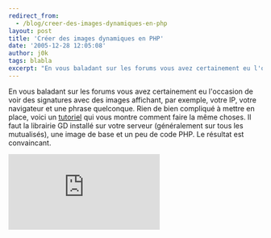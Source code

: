 ```yaml
---
redirect_from:
  - /blog/creer-des-images-dynamiques-en-php
layout: post
title: 'Créer des images dynamiques en PHP'
date: '2005-12-28 12:05:08'
author: j0k
tags: blabla
excerpt: "En vous baladant sur les forums vous avez certainement eu l'occasion de voir des signatures avec des images affichant, par exemple, votre IP, votre navigateur et une phrase quelconque. Rien de bien compliqué à mettre en place, voici un [tutoriel](http://www.icemelon.com/tutorials/9/Dynamic_Images.htm) qui vous montre comment faire la même choses.     \nIl      …"
---
```


En vous baladant sur les forums vous avez certainement eu l'occasion de voir des signatures avec des images affichant, par exemple, votre IP, votre navigateur et une phrase quelconque. Rien de bien compliqué à mettre en place, voici un [tutoriel](http://www.icemelon.com/tutorials/9/Dynamic_Images.htm) qui vous montre comment faire la même choses.
Il faut la librairie GD installé sur votre serveur (généralement sur tous les mutualisés), une image de base et un peu de code PHP.   Le résultat est convaincant.

 ![image](https://www.icemelon.com/images/tutorials/bannerboy2.php?txt=You%20are%20on%20j0k3r.n3t%20!)
